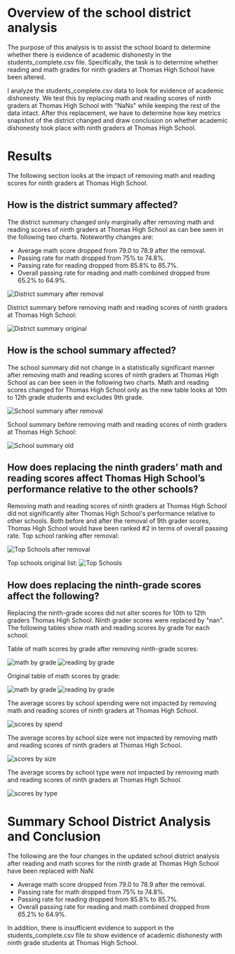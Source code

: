 # Overview of the school district analysis

The purpose of this analysis is to assist the school board to determine whether there is evidence of academic dishonesty in the students_complete.csv file. Specifically, the task is to determine whether reading and math grades for ninth graders at Thomas High School have been altered. 

I analyze the students_complete.csv data to look for evidence of academic dishonesty. We test this by replacing math and reading scores of ninth graders at Thomas High School with "NaNs" while keeping the rest of the data intact. After this replacement, we have to determine how key metrics snapshot of the district changed and draw conclusion on whether academic dishonesty took place with ninth graders at Thomas High School. 

# Results

The following section looks at the impact of removing math and reading scores for ninth graders at Thomas High School. 

## How is the district summary affected?

The district summary changed only marginally after removing math and reading scores of ninth graders at Thomas High School as can bee seen in the following two charts. Noteworthy changes are:

- Average math score dropped from 79.0 to 78.9 after the removal.
- Passing rate for math dropped from 75% to 74.8%.
- Passing rate for reading dropped from 85.8% to 85.7%.
- Overall passing rate for reading and math combined dropped from 65.2% to 64.9%.

![District summary after removal](/Resources/District_summary.png) 

District summary before removing math and reading scores of ninth graders at Thomas High School:

![District summary original](/Resources/District_summary_old.png) 

## How is the school summary affected?

The school summary did not change in a statistically significant manner after removing math and reading scores of ninth graders at Thomas High School as can bee seen in the following two charts. Math and reading scores changed for Thomas High School only as the new table looks at 10th to 12th grade students and excludes 9th grade. 

![School summary after removal](/Resources/school_summary.png) 


School summary before removing math and reading scores of ninth graders at Thomas High School:

![School summary old](/Resources/school_summary_old.png) 

## How does replacing the ninth graders’ math and reading scores affect Thomas High School’s performance relative to the other schools?

Removing math and reading scores of ninth graders at Thomas High School did not significantly alter Thomas High School's performance relative to other schools. Both before and after the removal of 9th grader scores, Thomas High School would have been ranked #2 in terms of overall passing rate. Top school ranking after removal: 

![Top Schools after removal](/Resources/Top_schools.png)

Top schools original list:
![Top Schools](/Resources/Top_schools_old.png)

## How does replacing the ninth-grade scores affect the following?

Replacing the ninth-grade scores did not alter scores for 10th to 12th graders Thomas High School. Ninth grader scores were replaced by "nan". The following tables show math and reading scores by grade for each school:

Table of math scores by grade after removing ninth-grade scores:

![math by grade](/Resources/math_by_grade.png) ![reading by grade](/Resources/reading_by_grade.png)

Original table of math scores by grade: 

![math by grade](/Resources/math_scores_by_grade_old.png) ![reading by grade](/Resources/reading_scores_by_grade_old.png)

The average scores by school spending were not impacted by removing math and reading scores of ninth graders at Thomas High School. 

![scores by spend](/Resources/scores_by_spend.png)

The average scores by school size were not impacted by removing math and reading scores of ninth graders at Thomas High School.

![scores by size](/Resources/scores_by_size.png)

The average scores by school type were not impacted by removing math and reading scores of ninth graders at Thomas High School.

![scores by type](/Resources/scores_by_type.png)


# Summary School District Analysis and Conclusion

The following are the four changes in the updated school district analysis after reading and math scores for the ninth grade at Thomas High School have been replaced with NaN:

- Average math score dropped from 79.0 to 78.9 after the removal.
- Passing rate for math dropped from 75% to 74.8%.
- Passing rate for reading dropped from 85.8% to 85.7%.
- Overall passing rate for reading and math combined dropped from 65.2% to 64.9%.

In addition, there is insufficient evidence to support in the  students_complete.csv file to show evidence of academic dishonesty with ninth grade students at Thomas High School. 